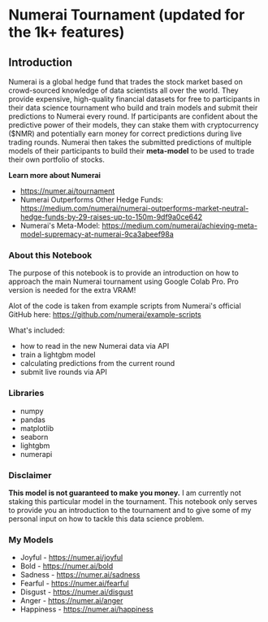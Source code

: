 # Numerai Tournament (updated for the 1k+ features) 
## Introduction
Numerai is a global hedge fund that trades the stock market based on crowd-sourced knowledge of data scientists all over the world. They provide expensive, high-quality financial datasets for free to participants in their data science tournament who build and train models and submit their predictions to Numerai every round. If participants are confident about the predictive power of their models, they can stake them with cryptocurrency ($NMR) and potentially earn money for correct predictions during live trading rounds. Numerai then takes the submitted predictions of multiple models of their participants to build their **meta-model** to be used to trade their own portfolio of stocks.

**Learn more about Numerai**
* https://numer.ai/tournament
* Numerai Outperforms Other Hedge Funds: https://medium.com/numerai/numerai-outperforms-market-neutral-hedge-funds-by-29-raises-up-to-150m-9df9a0ce642
* Numerai's Meta-Model: https://medium.com/numerai/achieving-meta-model-supremacy-at-numerai-9ca3abeef98a

### About this Notebook
The purpose of this notebook is to provide an introduction on how to approach the main Numerai tournament using Google Colab Pro. Pro version is needed for the extra VRAM!

Alot of the code is taken from example scripts from Numerai's official GitHub here: https://github.com/numerai/example-scripts

What's included:
* how to read in the new Numerai data via API
* train a lightgbm model
* calculating predictions from the current round
* submit live rounds via API

### Libraries
* numpy
* pandas
* matplotlib
* seaborn
* lightgbm
* numerapi

### Disclaimer
**This model is not guaranteed to make you money.** I am currently not staking this particular model in the tournament. This notebook only serves to provide you an introduction to the tournament and to give some of my personal input on how to tackle this data science problem. 

### My Models
* Joyful - https://numer.ai/joyful
* Bold - https://numer.ai/bold
* Sadness - https://numer.ai/sadness
* Fearful - https://numer.ai/fearful
* Disgust - https://numer.ai/disgust
* Anger - https://numer.ai/anger
* Happiness - https://numer.ai/happiness
